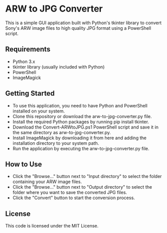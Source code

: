 # ARW to JPG Converter
This is a simple GUI application built with Python's tkinter library to convert Sony's ARW image files to high quality JPG format using a PowerShell script.

## Requirements
- Python 3.x
- tkinter library (usually included with Python)
- PowerShell
- ImageMagick

## Getting Started
- To use this application, you need to have Python and PowerShell installed on your system.
- Clone this repository or download the arw-to-jpg-converter.py file.
- Install the required Python packages by running pip install tkinter.
- Download the Convert-ARWtoJPG.ps1 PowerShell script and save it in the same directory as arw-to-jpg-converter.py.
- Install ImageMagick by downloading it from here and adding the installation directory to your system path.
- Run the application by executing the arw-to-jpg-converter.py file.

## How to Use
- Click the "Browse..." button next to "Input directory" to select the folder containing your ARW image files.
- Click the "Browse..." button next to "Output directory" to select the folder where you want to save the converted JPG files.
- Click the "Convert" button to start the conversion process.

## License
This code is licensed under the MIT License.
